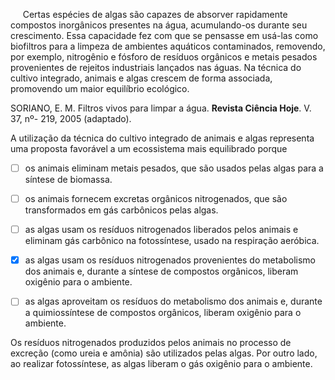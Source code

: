 

     Certas espécies de algas são capazes de absorver rapidamente compostos inorgânicos presentes na água, acumulando-os durante seu crescimento. Essa capacidade fez com que se pensasse em usá-las como biofiltros para a limpeza de ambientes aquáticos contaminados, removendo, por exemplo, nitrogênio e fósforo de resíduos orgânicos e metais pesados provenientes de rejeitos industriais lançados nas águas. Na técnica do cultivo integrado, animais e algas crescem de forma associada, promovendo um maior equilíbrio ecológico.

SORIANO, E. M. Filtros vivos para limpar a água. **Revista Ciência Hoje**. V. 37, nº- 219, 2005 (adaptado).

A utilização da técnica do cultivo integrado de animais e algas representa uma proposta favorável a um ecossistema mais equilibrado porque



- [ ] os animais eliminam metais pesados, que são usados pelas algas para a síntese de biomassa.
- [ ] os animais fornecem excretas orgânicos nitrogenados, que são transformados em gás carbônicos pelas algas.
- [ ] as algas usam os resíduos nitrogenados liberados pelos animais e eliminam gás carbônico na fotossíntese, usado na respiração aeróbica.
- [x] as algas usam os resíduos nitrogenados provenientes do metabolismo dos animais e, durante a síntese de compostos orgânicos, liberam oxigênio para o ambiente.
- [ ] as algas aproveitam os resíduos do metabolismo dos animais e, durante a quimiossíntese de compostos orgânicos, liberam oxigênio para o ambiente.


Os resíduos nitrogenados produzidos pelos animais no processo de excreção (como ureia e amônia) são utilizados pelas algas. Por outro lado, ao realizar fotossíntese, as algas liberam o gás oxigênio para o ambiente.

        